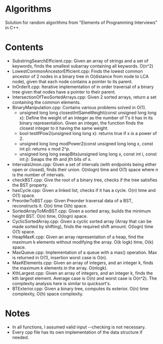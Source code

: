 # Algorithms
Solution for random algorithms from "Elements of Programming Interviews" in C++.

# Contents
* SubstringSearchEfficient.cpp:
Given an array of strings and a set of keywords, finds the smallest subarray containing all keywords. O(n^2)
* LowestCommonAncestorEfficient.cpp:
Finds the lowest common ancestor of 2 nodes in a binary tree in O(distance from node to LCA node), given that each node contains a pointer to its parent.
* InOrderIt.cpp: Iterative implementation of in order traversal of a binary tree given that nodes have a pointer to their parent.
* IntersectionOfTwoSortedArrays.cpp: Given 2 sorted arrays, return a set containing the common elements.
* BinaryManipulation.cpp: Contains various problems solved in O(1).
    * unsigned long long closestIntSameWeight(const unsigned long long x): Define the weight of an integer as the number of 1's it has in its binary representation. Given an integer, the function finds the closest integer to it having the same weight.
    * bool testIfPow2(unsigned long long x): returns true if x is a power of 2.
    * unsigned long long modPower2(const unsigned long long x, const int p): returns x mod 2^p.
    * unsigned long long swapBits(unsigned long long x, const int i, const int j): Swaps the ith and jth bits of x.
* IntervalsUnion.cpp: Given a set of intervals (with endpoints being either open or closed), finds their union. O(nlogn) time and O(1) space where n is the number of intervals.
* checkBST.cpp: Give the root of a binary tree, checks if the tree satisfies the BST property.
* hasCycle.cpp: Given a linked list, checks if it has a cycle. O(n) time and O(1) space.
* PreorderToBST.cpp: Given Preorder traversal data of a BST, reconstructs it. O(n) time O(h) space.
* SortedArrayToMinBST.cpp: Given a sorted array, builds the minimum height BST. O(n) time, O(logn) space.
* CyclicSortedArray.cpp: Given a cyclic sorted array (Array that can be made sorted by shifting), finds the required shift amount. O(logn) time O(1) space.
* HeapMaxK.cpp: Given an array representation of a heap, find the maximum k elements without modifying the array. O(k logk) time, O(k) space.
* MaxQueue.cpp: Implementation of a queue with a max() operation. Max is returned in O(1), insertion worst case is O(n).
* MaxKElements.cpp: Given an array of integers, and an integer k, finds the maximum k elements in the array. O(nlogk).
* KthLargest.cpp: Given an array of integers, and an integer k, finds the kth largest element. Average case is O(n) and worst case is O(n^2). The complexity analysis here is similar to quicksort's.
* BTExterior.cpp: Given a binary tree, computes its exterior. O(n) time complexity, O(h) space complexity.

# Notes
* In all functions, I assumed valid input --checking is not necessary.
* Every cpp file has its own implementation of the data structure if needed.
